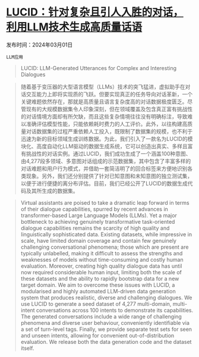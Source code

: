 # [LUCID：针对复杂且引人入胜的对话，利用LLM技术生成高质量话语](https://arxiv.org/abs/2403.00462)

发布时间：2024年03月01日

`LLM应用`

> LUCID: LLM-Generated Utterances for Complex and Interesting Dialogues

> 随着基于变压器的大型语言模型（LLMs）技术的突飞猛进，虚拟助手在对话交互能力上即将实现质的飞跃。但要实现真正的任务导向对话革新，一个关键难题依然存在，那就是高质量且语言复杂度高的对话数据极度匮乏。尽管现有的大规模数据集令人印象深刻，但在领域覆盖及包含真正富有挑战性的对话情境方面却有所欠缺，而且这些复杂情境往往没有明确标注，导致难以准确评估模型性能，只能依赖耗时费力的人工评价。此外，以往构建高质量对话数据集的过程严重依赖人工投入，既限制了数据集的规模，也不利于迅速为新的目标领域生成训练数据。为此，我们引入了一款名为LUCID的模块化、高度自动化LLM驱动的数据生成系统，它可以创造出真实、多样且富有挑战性的对话实例。通过LUCID，我们成功生成了一个涵盖100种意图、由4,277段多领域、多意图对话组成的示范数据集，其中包含了丰富多样的对话难题和用户行为模式，并借助一套简洁明了的回合标签来方便地识别各类现象。另外，我们还分别提供了针对已知意图和未知意图的独立测试集，以便于进行便捷的离分布评估。目前，我们已经公开了LUCID的数据生成代码及其所生成的数据集。

> Virtual assistants are poised to take a dramatic leap forward in terms of their dialogue capabilities, spurred by recent advances in transformer-based Large Language Models (LLMs). Yet a major bottleneck to achieving genuinely transformative task-oriented dialogue capabilities remains the scarcity of high quality and linguistically sophisticated data. Existing datasets, while impressive in scale, have limited domain coverage and contain few genuinely challenging conversational phenomena; those which are present are typically unlabelled, making it difficult to assess the strengths and weaknesses of models without time-consuming and costly human evaluation. Moreover, creating high quality dialogue data has until now required considerable human input, limiting both the scale of these datasets and the ability to rapidly bootstrap data for a new target domain. We aim to overcome these issues with LUCID, a modularised and highly automated LLM-driven data generation system that produces realistic, diverse and challenging dialogues. We use LUCID to generate a seed dataset of 4,277 multi-domain, multi-intent conversations across 100 intents to demonstrate its capabilities. The generated conversations include a wide range of challenging phenomena and diverse user behaviour, conveniently identifiable via a set of turn-level tags. Finally, we provide separate test sets for seen and unseen intents, allowing for convenient out-of-distribution evaluation. We release both the data generation code and the dataset itself.